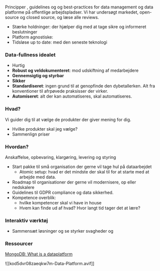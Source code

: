 Principper , guidelines og og best-practices for data management og data platforme på offentlige arbejdspladser.
Vi har undersøgt markedet, open-source og closed source, og læse alle reviews.

- Stærke holdninger: der hjælper dig med at tage sikre og informeret beslutninger 
- Platform agnostiske: 
- Tidsløse up to date: med den seneste teknologi

### Data-fullness idealet
- Hurtig
- **Robust og veldokumenteret**: mod udskiftning af medarbejdere 
- **Gennemsigtig og styrbar**  
- **Sikker** 
- **Standardiseret**: ingen grund til at genopfinde den dybetallerken. Alt fra konventioner til afrpøvede praksisser der virker. 
- **Automiseret**: alt der kan automatiseres, skal automatiseres.
### Hvad?
 Vi guider dig til at vælge de produkter der giver mening for dig.
- Hvilke produkter skal jeg vælge?
- Sammenlign priser

### Hvordan?
Anskaffelse, opbevaring, klargøring, levering og styring
- Start pakke til små organisation der gerne vil tage hul på dataarbejdet
	- Atomic setup: hvad er det mindste der skal til for at starte med at arbejde med data.
- Roadmap til organisationer der gerne vil modernisere, op eller nedskalere 
- Guidelines til GDPR compliance og data sikkerhed.
- Kompetence overblik: 
	- hvilke kompetencer skal vi have in house 
	- Hvem kan finde ud af hvad? Hvor langt tid tager det at lære? 
### Interaktiv værktøj 
- Sammensæt løsninger og se styrker svagheder og 
### Ressourcer 
[MongoDB: What is a dataplatform](https://www.mongodb.com/what-is-a-data-platform)

![[kod5dvr08zaeqkw7m-Data-Platform.avif]]